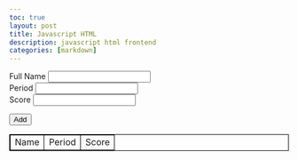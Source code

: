 ```yaml
---
toc: true
layout: post
title: Javascript HTML
description: javascript html frontend
categories: [markdown]
---
```




<head>
    <meta charset="UTF-8">
    <meta name="viewport" content="width=device-width, initial- scale=1.0">
    <title>Document</title>
    <style>
        table,td{
            border: 1px solid black;
            border-collapse: collapse;
        }
    </style>
</head>

<script>
    function table() {
        var first = document.getElementById("val1");
        var period = document.getElementById("period");
        var score = document.getElementById("score");

        var output = document.querySelector("#output tbody");
        output.innerHTML += "<tr><td>"+first.value+"</td><td>"+period.value+"</td><td>"+score.value+"</td></tr>"
    }
</script> 

<body>
    <form action="">
        <div>
            <label for="name">Full Name</label>
            <input type="text" id="val1">
        </div>
        <div>
            <label for="name">Period</label>
            <input type="text" id="period">
        </div>
        <div>
            <label for="name">Score</label>
            <input type="text" id="score">
        </div>
    </form>
    <input type="button" onclick="table();" value="Add">
    <div>
        <table id="output">
            <thead><td>Name</td><td>Period</td><td>Score</td></thead>
            <tbody></tbody>
        </table>
    </div>    
</body>

 

   
